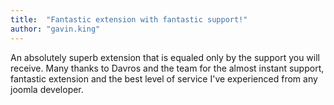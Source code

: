 ```yaml
---
title:  "Fantastic extension with fantastic support!"
author: "gavin.king"
---
```

An absolutely superb extension that is equaled only by the support you will receive. Many thanks to Davros and the team for the almost instant support, fantastic extension and the best level of service I've experienced from any joomla developer.
